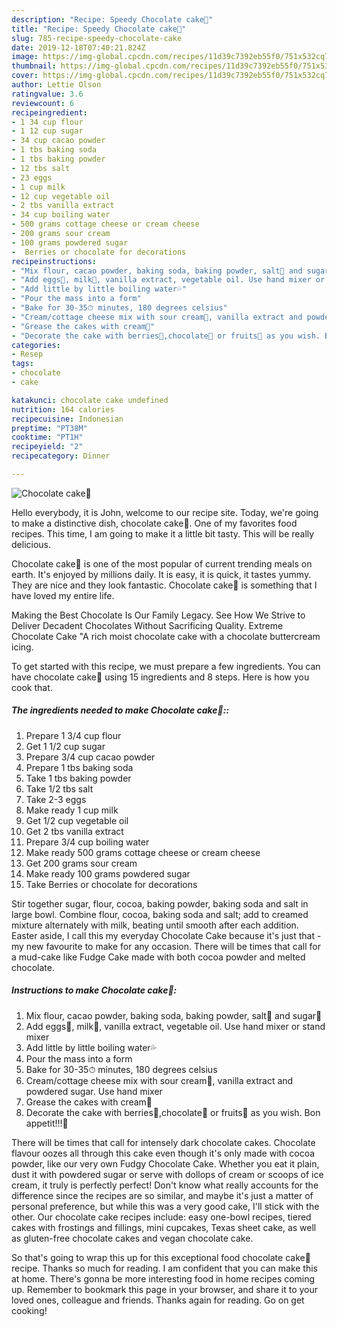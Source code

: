 ```yaml
---
description: "Recipe: Speedy Chocolate cake🍰"
title: "Recipe: Speedy Chocolate cake🍰"
slug: 785-recipe-speedy-chocolate-cake
date: 2019-12-18T07:40:21.824Z
image: https://img-global.cpcdn.com/recipes/11d39c7392eb55f0/751x532cq70/chocolate-cake🍰-recipe-main-photo.jpg
thumbnail: https://img-global.cpcdn.com/recipes/11d39c7392eb55f0/751x532cq70/chocolate-cake🍰-recipe-main-photo.jpg
cover: https://img-global.cpcdn.com/recipes/11d39c7392eb55f0/751x532cq70/chocolate-cake🍰-recipe-main-photo.jpg
author: Lettie Olson
ratingvalue: 3.6
reviewcount: 6
recipeingredient:
- 1 34 cup flour
- 1 12 cup sugar
- 34 cup cacao powder
- 1 tbs baking soda
- 1 tbs baking powder
- 12 tbs salt
- 23 eggs
- 1 cup milk
- 12 cup vegetable oil
- 2 tbs vanilla extract
- 34 cup boiling water
- 500 grams cottage cheese or cream cheese
- 200 grams sour cream
- 100 grams powdered sugar
-  Berries or chocolate for decorations
recipeinstructions:
- "Mix flour, cacao powder, baking soda, baking powder, salt🧂 and sugar🥣"
- "Add eggs🥚, milk🥛, vanilla extract, vegetable oil. Use hand mixer or stand mixer"
- "Add little by little boiling water💦"
- "Pour the mass into a form"
- "Bake for 30-35⏱ minutes, 180 degrees celsius"
- "Cream/cottage cheese mix with sour cream🍶, vanilla extract and powdered sugar. Use hand mixer"
- "Grease the cakes with cream🎂"
- "Decorate the cake with berries🍒,chocolate🍫 or fruits🥝 as you wish. Bon appetit!!!🎂"
categories:
- Resep
tags:
- chocolate
- cake

katakunci: chocolate cake undefined
nutrition: 164 calories
recipecuisine: Indonesian
preptime: "PT38M"
cooktime: "PT1H"
recipeyield: "2"
recipecategory: Dinner

---
```



![Chocolate cake🍰](https://img-global.cpcdn.com/recipes/11d39c7392eb55f0/751x532cq70/chocolate-cake🍰-recipe-main-photo.jpg)

Hello everybody, it is John, welcome to our recipe site. Today, we're going to make a distinctive dish, chocolate cake🍰. One of my favorites food recipes. This time, I am going to make it a little bit tasty. This will be really delicious.

Chocolate cake🍰 is one of the most popular of current trending meals on earth. It's enjoyed by millions daily. It is easy, it is quick, it tastes yummy. They are nice and they look fantastic. Chocolate cake🍰 is something that I have loved my entire life.

Making the Best Chocolate Is Our Family Legacy. See How We Strive to Deliver Decadent Chocolates Without Sacrificing Quality. Extreme Chocolate Cake &#34;A rich moist chocolate cake with a chocolate buttercream icing.


To get started with this recipe, we must prepare a few ingredients. You can have chocolate cake🍰 using 15 ingredients and 8 steps. Here is how you cook that.

##### The ingredients needed to make Chocolate cake🍰::

1. Prepare 1 3/4 cup flour
1. Get 1 1/2 cup sugar
1. Prepare 3/4 cup cacao powder
1. Prepare 1 tbs baking soda
1. Take 1 tbs baking powder
1. Take 1/2 tbs salt
1. Take 2-3 eggs
1. Make ready 1 cup milk
1. Get 1/2 cup vegetable oil
1. Get 2 tbs vanilla extract
1. Prepare 3/4 cup boiling water
1. Make ready 500 grams cottage cheese or cream cheese
1. Get 200 grams sour cream
1. Make ready 100 grams powdered sugar
1. Take  Berries or chocolate for decorations


Stir together sugar, flour, cocoa, baking powder, baking soda and salt in large bowl. Combine flour, cocoa, baking soda and salt; add to creamed mixture alternately with milk, beating until smooth after each addition. Easter aside, I call this my everyday Chocolate Cake because it&#39;s just that - my new favourite to make for any occasion. There will be times that call for a mud-cake like Fudge Cake made with both cocoa powder and melted chocolate. 

##### Instructions to make Chocolate cake🍰:

1. Mix flour, cacao powder, baking soda, baking powder, salt🧂 and sugar🥣
1. Add eggs🥚, milk🥛, vanilla extract, vegetable oil. Use hand mixer or stand mixer
1. Add little by little boiling water💦
1. Pour the mass into a form
1. Bake for 30-35⏱ minutes, 180 degrees celsius
1. Cream/cottage cheese mix with sour cream🍶, vanilla extract and powdered sugar. Use hand mixer
1. Grease the cakes with cream🎂
1. Decorate the cake with berries🍒,chocolate🍫 or fruits🥝 as you wish. Bon appetit!!!🎂


There will be times that call for intensely dark chocolate cakes. Chocolate flavour oozes all through this cake even though it&#39;s only made with cocoa powder, like our very own Fudgy Chocolate Cake. Whether you eat it plain, dust it with powdered sugar or serve with dollops of cream or scoops of ice cream, it truly is perfectly perfect! Don&#39;t know what really accounts for the difference since the recipes are so similar, and maybe it&#39;s just a matter of personal preference, but while this was a very good cake, I&#39;ll stick with the other. Our chocolate cake recipes include: easy one-bowl recipes, tiered cakes with frostings and fillings, mini cupcakes, Texas sheet cake, as well as gluten-free chocolate cakes and vegan chocolate cake. 

So that's going to wrap this up for this exceptional food chocolate cake🍰 recipe. Thanks so much for reading. I am confident that you can make this at home. There's gonna be more interesting food in home recipes coming up. Remember to bookmark this page in your browser, and share it to your loved ones, colleague and friends. Thanks again for reading. Go on get cooking!
